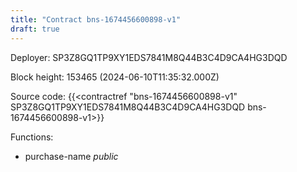 ```yaml
---
title: "Contract bns-1674456600898-v1"
draft: true
---
```

Deployer: SP3Z8GQ1TP9XY1EDS7841M8Q44B3C4D9CA4HG3DQD


 



Block height: 153465 (2024-06-10T11:35:32.000Z)

Source code: {{<contractref "bns-1674456600898-v1" SP3Z8GQ1TP9XY1EDS7841M8Q44B3C4D9CA4HG3DQD bns-1674456600898-v1>}}

Functions:

* purchase-name _public_
